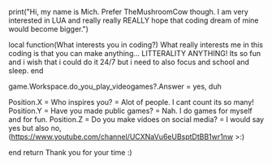 print("Hi, my name is Mich. Prefer TheMushroomCow though. I am very interested in LUA and really really REALLY hope that coding dream of mine would become bigger.")

local function(What interests you in coding?)
   What really interests me in this coding is that you can make anything... LITTERALITY ANYTHING!
   Its so fun and i wish that i could do it 24/7 but i need to also focus and school and sleep.
end

game.Workspace.do_you_play_videogames?.Answer = yes, duh

Position.X = Who inspires you? = Alot of people. I cant count its so many!
Position.Y = Have you made public games? = Nah. I do games for myself and for fun.
Position.Z = Do you make vidoes on social media? = I would say yes but also no, (https://www.youtube.com/channel/UCXNaVu6eUBsptDtBB1wr1nw  >:)

end
return Thank you for your time :)
